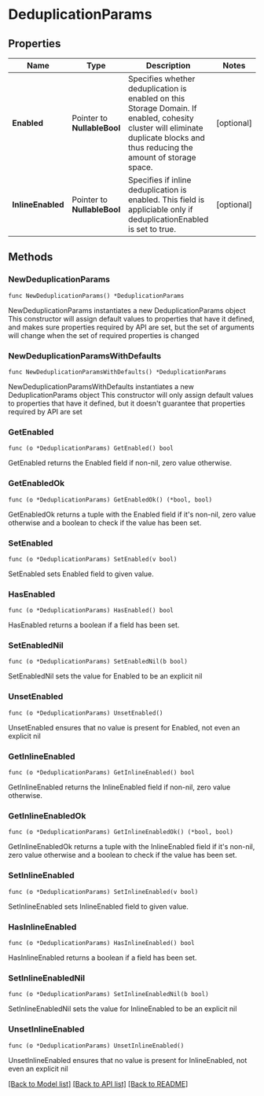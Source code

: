 # DeduplicationParams

## Properties

Name | Type | Description | Notes
------------ | ------------- | ------------- | -------------
**Enabled** | Pointer to **NullableBool** | Specifies whether deduplication is enabled on this Storage Domain. If enabled, cohesity cluster will eliminate duplicate blocks and thus reducing the amount of storage space. | [optional] 
**InlineEnabled** | Pointer to **NullableBool** | Specifies if inline deduplication is enabled. This field is appliciable only if deduplicationEnabled is set to true. | [optional] 

## Methods

### NewDeduplicationParams

`func NewDeduplicationParams() *DeduplicationParams`

NewDeduplicationParams instantiates a new DeduplicationParams object
This constructor will assign default values to properties that have it defined,
and makes sure properties required by API are set, but the set of arguments
will change when the set of required properties is changed

### NewDeduplicationParamsWithDefaults

`func NewDeduplicationParamsWithDefaults() *DeduplicationParams`

NewDeduplicationParamsWithDefaults instantiates a new DeduplicationParams object
This constructor will only assign default values to properties that have it defined,
but it doesn't guarantee that properties required by API are set

### GetEnabled

`func (o *DeduplicationParams) GetEnabled() bool`

GetEnabled returns the Enabled field if non-nil, zero value otherwise.

### GetEnabledOk

`func (o *DeduplicationParams) GetEnabledOk() (*bool, bool)`

GetEnabledOk returns a tuple with the Enabled field if it's non-nil, zero value otherwise
and a boolean to check if the value has been set.

### SetEnabled

`func (o *DeduplicationParams) SetEnabled(v bool)`

SetEnabled sets Enabled field to given value.

### HasEnabled

`func (o *DeduplicationParams) HasEnabled() bool`

HasEnabled returns a boolean if a field has been set.

### SetEnabledNil

`func (o *DeduplicationParams) SetEnabledNil(b bool)`

 SetEnabledNil sets the value for Enabled to be an explicit nil

### UnsetEnabled
`func (o *DeduplicationParams) UnsetEnabled()`

UnsetEnabled ensures that no value is present for Enabled, not even an explicit nil
### GetInlineEnabled

`func (o *DeduplicationParams) GetInlineEnabled() bool`

GetInlineEnabled returns the InlineEnabled field if non-nil, zero value otherwise.

### GetInlineEnabledOk

`func (o *DeduplicationParams) GetInlineEnabledOk() (*bool, bool)`

GetInlineEnabledOk returns a tuple with the InlineEnabled field if it's non-nil, zero value otherwise
and a boolean to check if the value has been set.

### SetInlineEnabled

`func (o *DeduplicationParams) SetInlineEnabled(v bool)`

SetInlineEnabled sets InlineEnabled field to given value.

### HasInlineEnabled

`func (o *DeduplicationParams) HasInlineEnabled() bool`

HasInlineEnabled returns a boolean if a field has been set.

### SetInlineEnabledNil

`func (o *DeduplicationParams) SetInlineEnabledNil(b bool)`

 SetInlineEnabledNil sets the value for InlineEnabled to be an explicit nil

### UnsetInlineEnabled
`func (o *DeduplicationParams) UnsetInlineEnabled()`

UnsetInlineEnabled ensures that no value is present for InlineEnabled, not even an explicit nil

[[Back to Model list]](../README.md#documentation-for-models) [[Back to API list]](../README.md#documentation-for-api-endpoints) [[Back to README]](../README.md)


